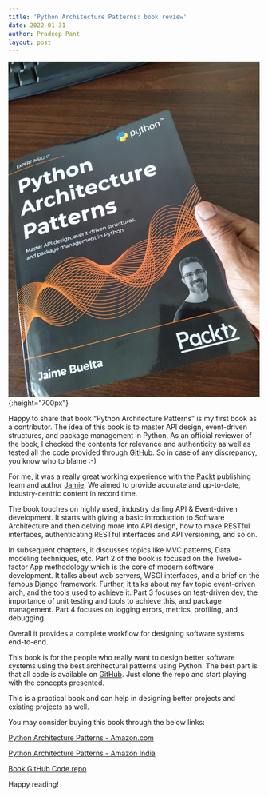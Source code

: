 ```yaml
---
title: 'Python Architecture Patterns: book review'
date: 2022-01-31
author: Pradeep Pant
layout: post
---
```


![](/data/images/python_arch_book.jpeg){:height="700px"}


Happy to share that book “Python Architecture Patterns” is my first book as a contributor. The idea of this book is to master API design, event-driven structures, and package management in Python. As an official reviewer of the book, I checked the contents for relevance and authenticity as well as tested all the code provided through [GitHub](https://github.com/PacktPublishing/Python-Architecture-Patterns). So in case of any discrepancy, you know who to blame :-)

For me, it was a really great working experience with the [Packt](https://www.packtpub.com/) publishing team and author [Jamie](https://www.linkedin.com/in/jaime-buelta-27305817/). We aimed to provide accurate and up-to-date, industry-centric content in record time.

The book touches on highly used, industry darling API & Event-driven development. It starts with giving a basic introduction to Software Architecture and then delving more into API design, how to make RESTful interfaces, authenticating RESTful interfaces and API versioning, and so on.

In subsequent chapters, it discusses topics like MVC patterns, Data modeling techniques, etc. Part 2 of the book is focused on the Twelve-factor App methodology which is the core of modern software development. It talks about web servers, WSGI interfaces, and a brief on the famous Django framework. Further, it talks about my fav topic event-driven arch, and the tools used to achieve it. Part 3 focuses on test-driven dev, the importance of unit testing and tools to achieve this, and package management. Part 4 focuses on logging errors, metrics, profiling, and debugging.

Overall it provides a complete workflow for designing software systems end-to-end.

This book is for the people who really want to design better software systems using the best architectural patterns using Python. The best part is that all code is available on [GitHub](https://github.com/PacktPublishing/Python-Architecture-Patterns). Just clone the repo and start playing with the concepts presented.

This is a practical book and can help in designing better projects and existing projects as well.

You may consider buying this book through the below links:

[Python Architecture Patterns - Amazon.com](https://www.amazon.com/gp/product/1801819998/ref=ox_sc_act_title_1?smid=ATVPDKIKX0DER&psc=1)

[Python Architecture Patterns - Amazon India](https://www.amazon.in/Python-Architecture-Patterns-event-driven-structures/dp/1801819998/ref=sr_1_4?keywords=Python+Architecture+Patterns&qid=1643604120&sr=8-4)

[Book GitHub Code repo](https://github.com/PacktPublishing/Python-Architecture-Patterns) 


Happy reading!

